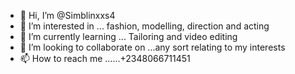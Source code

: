 - 👋 Hi, I’m @Simblinxxs4
- 👀 I’m interested in ... fashion, modelling, direction and acting 
- 🌱 I’m currently learning ... Tailoring and video editing 
- 💞️ I’m looking to collaborate on ...any sort relating to my interests
- 📫 How to reach me ......+2348066711451

<!---
Simblinxxs4/Simblinxxs4 is a ✨ special ✨ repository because its `README.md` (this file) appears on your GitHub profile.
You can click the Preview link to take a look at your changes.
--->
